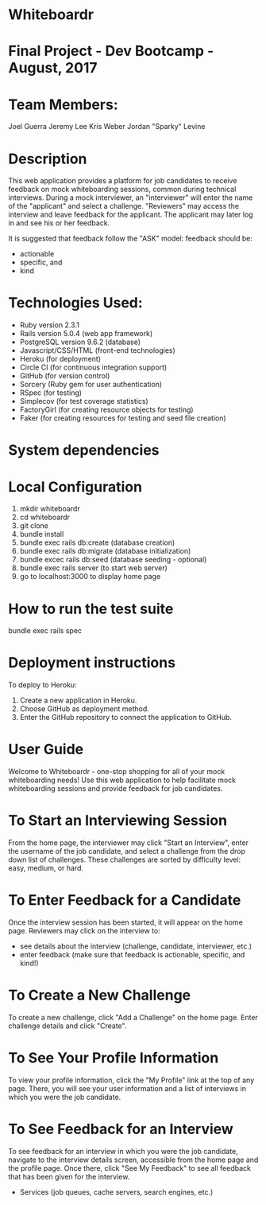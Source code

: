 # Whiteboardr
# Final Project - Dev Bootcamp - August, 2017

# Team Members:
Joel Guerra
Jeremy Lee
Kris Weber
Jordan "Sparky" Levine

# Description
This web application provides a platform for job candidates to receive feedback on mock whiteboarding sessions, common during technical interviews. During a mock interviewer, an "interviewer" will enter the name of the "applicant" and select a challenge. "Reviewers" may access the interview and leave feedback for the applicant. The applicant may later log in and see his or her feedback.

It is suggested that feedback follow the "ASK" model: feedback should be:

* actionable
* specific, and
* kind

# Technologies Used:
* Ruby version 2.3.1 
* Rails version 5.0.4 (web app framework)
* PostgreSQL version 9.6.2 (database)
* Javascript/CSS/HTML (front-end technologies)
* Heroku (for deployment)
* Circle CI (for continuous integration support)
* GitHub (for version control)
* Sorcery (Ruby gem for user authentication)
* RSpec (for testing)
* Simplecov (for test coverage statistics)
* FactoryGirl (for creating resource objects for testing)
* Faker (for creating resources for testing and seed file creation)

# System dependencies

# Local Configuration
1. mkdir whiteboardr
2. cd whiteboardr
3. git clone <copy URL for this repository>
4. bundle install
5. bundle exec rails db:create (database creation)
6. bundle exec rails db:migrate (database initialization)
7. bundle excec rails db:seed (database seeding - optional)
8. bundle exec rails server (to start web server)
8. go to localhost:3000 to display home page

# How to run the test suite
bundle exec rails spec

# Deployment instructions
To deploy to Heroku:
1. Create a new application in Heroku.
2. Choose GitHub as deployment method.
3. Enter the GitHub repository to connect the application to GitHub.


# User Guide
Welcome to Whiteboardr - one-stop shopping for all of your mock whiteboarding needs! Use this web application to help facilitate mock whiteboarding sessions and provide feedback for job candidates. 

# To Start an Interviewing Session
From the home page, the interviewer may click "Start an Interview", enter the username of the job candidate, and select a challenge from the drop down list of challenges. These challenges are sorted by difficulty level: easy, medium, or hard.

# To Enter Feedback for a Candidate
Once the interview session has been started, it will appear on the home page. Reviewers may click on the interview to:
* see details about the interview (challenge, candidate, interviewer, etc.)
* enter feedback (make sure that feedback is actionable, specific, and kind!)

# To Create a New Challenge
To create a new challenge, click "Add a Challenge" on the home page. Enter challenge details and click "Create".

# To See Your Profile Information
To view your profile information, click the "My Profile" link at the top of any page. There, you will see your user information and a list of interviews in which you were the job candidate. 

# To See Feedback for an Interview
To see feedback for an interview in which you were the job candidate, navigate to the interview details screen, accessible from the home page and the profile page. Once there, click "See My Feedback" to see all feedback that has been given for the interview.






* Services (job queues, cache servers, search engines, etc.)


